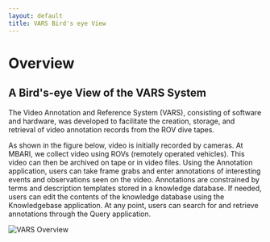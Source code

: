 ```yaml
---
layout: default
title: VARS Bird's eye View
---
```

# Overview

## A Bird's-eye View of the VARS System

The Video Annotation and Reference System (VARS), consisting of software and hardware, was developed to facilitate the creation, storage, and retrieval of video annotation records from the ROV dive tapes.

As shown in the figure below, video is initially recorded by cameras. At MBARI, we collect video using ROVs (remotely operated vehicles). This video can then be archived on tape or in video files. Using the Annotation application, users can take frame grabs and enter annotations of interesting events and observations seen on the video. Annotations are constrained by terms and description templates stored in a knowledge database. If needed, users can edit the contents of the knowledge database using the Knowledgebase application. At any point, users can search for and retrieve annotations through the Query application.

![VARS Overview](/vars/content/images/VARSflowchart9_05.jpg)